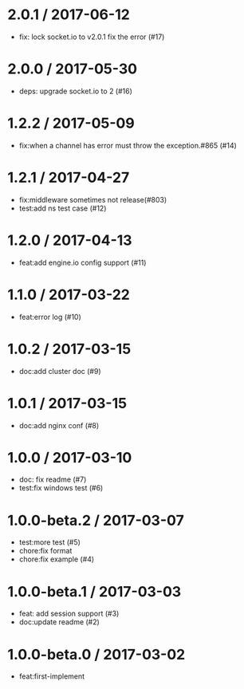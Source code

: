 
2.0.1 / 2017-06-12
==================

  * fix: lock socket.io to v2.0.1 fix the error (#17)

2.0.0 / 2017-05-30
==================

  * deps: upgrade socket.io to 2 (#16)

1.2.2 / 2017-05-09
==================

  * fix:when a channel has error must throw the exception.#865 (#14)

1.2.1 / 2017-04-27
==================

  * fix:middleware sometimes not release(#803)
  * test:add ns test case (#12)

1.2.0 / 2017-04-13
==================

  * feat:add engine.io config support (#11)

1.1.0 / 2017-03-22
==================

  * feat:error log (#10)

1.0.2 / 2017-03-15
==================

  * doc:add cluster doc (#9)

1.0.1 / 2017-03-15
==================

  * doc:add nginx conf (#8)

1.0.0 / 2017-03-10
==================

  * doc: fix readme (#7)
  * test:fix windows test (#6)

1.0.0-beta.2 / 2017-03-07
==================

  * test:more test (#5)
  * chore:fix format
  * chore:fix example (#4)

1.0.0-beta.1 / 2017-03-03
==================

  * feat: add session support (#3)
  * doc:update readme (#2)

1.0.0-beta.0 / 2017-03-02
==================

  * feat:first-implement
